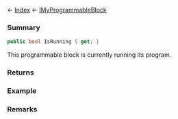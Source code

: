 ← [Index](Api-Index) ← [IMyProgrammableBlock](Sandbox.ModAPI.Ingame.IMyProgrammableBlock)

### Summary

```csharp
public bool IsRunning { get; }
```

This programmable block is currently running its program.

### Returns

### Example

### Remarks

